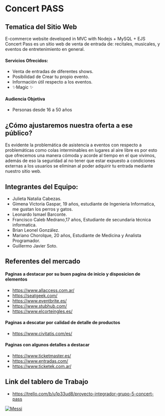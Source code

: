 # Concert PASS

## Tematica del Sitio Web
E-commerce website developed in MVC with Nodejs + MySQL + EJS
Concert Pass es un sitio web de venta de entrada de: recitales, musicales, y eventos de entretenimiento en general.
#### Servicios Ofrecidos:
- Venta de entradas de diferentes shows.
- Posibilidad de Crear tu propio evento.
- Información útil respecto a los eventos. 
- ✨Magic ✨

#### Audiencia Objetiva
- Personas desde 16 a 50 años 

## ¿Cómo ajustaremos nuestra oferta a ese público?
Es evidente la problemática de asistencia a eventos con respecto a problemáticas como colas interminables en lugares al aire libre es por esto que ofrecemos una manera cómoda y acorde al tiempo en el que vivimos, además de eso la seguridad al no tener que estar expuesto a condiciones externas a los usuarios se eliminan al poder adquirir tu entrada mediante nuestro sitio web.

## Integrantes del Equipo:

- Julieta Natalia Cabezas.
- Gimena Victoria Gaspar, 19 años, estudiante de Ingenieria Informatica, me gustan los perros y gatos.
- Leonardo Ismael Barconte.
- Francisco Caleb Medrano,17 años, Estudiante de secundaria técnica informatica.
- Brian Leonel González.
- Mariano Chorolque, 20 años, Estudiante de Medicina y Analista Programador.
- Guillermo Javier Soto.

## Referentes del mercado

#### Paginas a destacar por su buen pagina de inicio y disposicion de elementos
- https://www.allaccess.com.ar/
- https://seatgeek.com/
- https://www.eventbrite.es/
- https://www.stubhub.com/
- https://www.elcorteingles.es/
#### Paginas a descatar por calidad de detalle de productos
- https://www.civitatis.com/es/
#### Paginas con algunos detalles a destacar
- https://www.ticketmaster.es/
- https://www.entradas.com/
- https://www.ticketek.com.ar/

## Link del tablero de Trabajo

- https://trello.com/b/u1p33ud8/proyecto-integrador-grupo-5-concert-pass


[![Messi](https://fotos.perfil.com//2022/12/20/900/0/leo-messi-compartio-una-foto-durmiendo-con-la-copa-antes-de-llegar-al-pais-1476589.jpg)](#)

